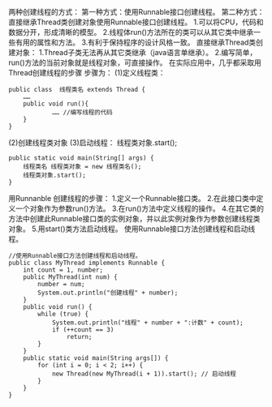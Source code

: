 两种创建线程的方式：
第一种方式：使用Runnable接口创建线程。
第二种方式：直接继承Thread类创建对象使用Runnable接口创建线程。
1.可以将CPU，代码和数据分开，形成清晰的模型。
2.线程体run()方法所在的类可以从其它类中继承一些有用的属性和方法。
3.有利于保持程序的设计风格一致。
直接继承Thread类创建对象：
1.Thread子类无法再从其它类继承（java语言单继承）。
2.编写简单，run()方法的当前对象就是线程对象，可直接操作。
在实际应用中，几乎都采取用Thread创建线程的步骤 步骤为：
(1)定义线程类：
```  
public class  线程类名 extends Thread {
    ……
    public void run(){
            …… //编写线程的代码
    }
}
```
(2)创建线程类对象
(3)启动线程： 线程类对象.start();
```  
public static void main(String[] args) {
	线程类名 线程类对象 = new 线程类名();
	线程类对象.start();
}
```
用Runnanble 创建线程的步骤： 
1.定义一个Runnable接口类。
2.在此接口类中定义一个对象作为参数run()方法。
3.在run()方法中定义线程的操作。
4.在其它类的方法中创建此Runnable接口类的实例对象，并以此实例对象作为参数创建线程类对象。
5.用start()类方法启动线程。
使用Runnable接口方法创建线程和启动线程。
```  
//使用Runnable接口方法创建线程和启动线程。
public class MyThread implements Runnable {
	int count = 1, number;
	public MyThread(int num) {
		number = num;
		System.out.println("创建线程" + number);
	}
	public void run() {
		while (true) {
			System.out.println("线程" + number + ":计数" + count);
			if (++count == 3)
				return;
		}
	}
	public static void main(String args[]) {
		for (int i = 0; i < 2; i++) {
			new Thread(new MyThread(i + 1)).start(); // 启动线程
		}
	} 
}
```